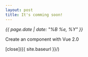 ```yaml
---
layout: post
title: It's comming soon!
---
```


*{{ page.date | date: "%B %e, %Y" }}*


Create an component with Vue 2.0




[close]({{ site.baseurl }}/)

